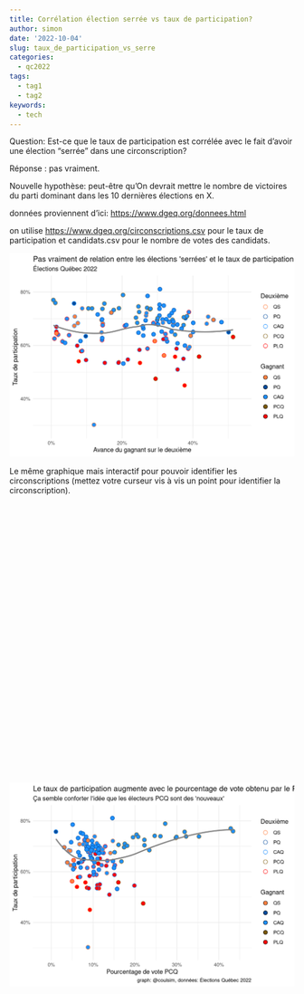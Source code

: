 ```yaml
---
title: Corrélation élection serrée vs taux de participation?
author: simon
date: '2022-10-04'
slug: taux_de_participation_vs_serre
categories:
  - qc2022
tags:
  - tag1
  - tag2
keywords:
  - tech
---
```




<script src="/rmarkdown-libs/htmlwidgets/htmlwidgets.js"></script>
<script src="/rmarkdown-libs/pymjs/pym.v1.js"></script>
<script src="/rmarkdown-libs/widgetframe-binding/widgetframe.js"></script>


<p>Question: Est-ce que le taux de participation est corrélée avec le fait d’avoir une élection “serrée” dans une circonscription?</p>
<p>Réponse : pas vraiment.</p>
<p>Nouvelle hypothèse: peut-être qu’On devrait mettre le nombre de victoires du parti dominant dans les 10 dernières élections en X.</p>
<p>données proviennent d’ici:
<a href="https://www.dgeq.org/donnees.html" class="uri">https://www.dgeq.org/donnees.html</a></p>
<p>on utilise
<a href="https://www.dgeq.org/circonscriptions.csv" class="uri">https://www.dgeq.org/circonscriptions.csv</a>
pour le taux de participation et
candidats.csv
pour le nombre de votes des candidats.</p>
<p><img src="/posts/2022-10-04-taux-de-participation-vs-serre/index.ca-fr_files/figure-html/unnamed-chunk-3-1.png" width="672" /></p>
<p>Le même graphique mais interactif pour pouvoir identifier les circonscriptions (mettez votre curseur vis à vis un point pour identifier la circonscription).</p>
<div id="htmlwidget-1" style="width:100%;height:480px;" class="widgetframe html-widget"></div>
<script type="application/json" data-for="htmlwidget-1">{"x":{"url":"/posts/2022-10-04-taux-de-participation-vs-serre/index.ca-fr_files/figure-html//widgets/widget_unnamed-chunk-4.html","options":{"xdomain":"*","allowfullscreen":false,"lazyload":false}},"evals":[],"jsHooks":[]}</script>
<p><img src="/posts/2022-10-04-taux-de-participation-vs-serre/index.ca-fr_files/figure-html/unnamed-chunk-5-1.png" width="672" /></p>
<div id="htmlwidget-2" style="width:100%;height:480px;" class="widgetframe html-widget"></div>
<script type="application/json" data-for="htmlwidget-2">{"x":{"url":"/posts/2022-10-04-taux-de-participation-vs-serre/index.ca-fr_files/figure-html//widgets/widget_unnamed-chunk-6.html","options":{"xdomain":"*","allowfullscreen":false,"lazyload":false}},"evals":[],"jsHooks":[]}</script>
